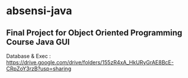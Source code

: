 # absensi-java
Final Project for Object Oriented Programming Course
Java GUI
-----
Database & Exec :  https://drive.google.com/drive/folders/155zR4xA_HkURyGrAE8BcE-CRpZoY3rzB?usp=sharing
